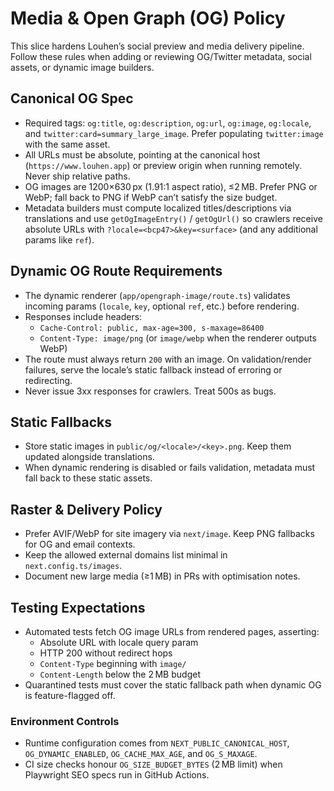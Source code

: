 # Media & Open Graph (OG) Policy

This slice hardens Louhen’s social preview and media delivery pipeline. Follow these rules when adding or reviewing OG/Twitter metadata, social assets, or dynamic image builders.

## Canonical OG Spec
- Required tags: `og:title`, `og:description`, `og:url`, `og:image`, `og:locale`, and `twitter:card=summary_large_image`. Prefer populating `twitter:image` with the same asset.
- All URLs must be absolute, pointing at the canonical host (`https://www.louhen.app`) or preview origin when running remotely. Never ship relative paths.
- OG images are 1200×630 px (1.91:1 aspect ratio), ≤2 MB. Prefer PNG or WebP; fall back to PNG if WebP can’t satisfy the size budget.
- Metadata builders must compute localized titles/descriptions via translations and use `getOgImageEntry()` / `getOgUrl()` so crawlers receive absolute URLs with `?locale=<bcp47>&key=<surface>` (and any additional params like `ref`).

## Dynamic OG Route Requirements
- The dynamic renderer (`app/opengraph-image/route.ts`) validates incoming params (`locale`, `key`, optional `ref`, etc.) before rendering.
- Responses include headers:
  - `Cache-Control: public, max-age=300, s-maxage=86400`
  - `Content-Type: image/png` (or `image/webp` when the renderer outputs WebP)
- The route must always return `200` with an image. On validation/render failures, serve the locale’s static fallback instead of erroring or redirecting.
- Never issue 3xx responses for crawlers. Treat 500s as bugs.

## Static Fallbacks
- Store static images in `public/og/<locale>/<key>.png`. Keep them updated alongside translations.
- When dynamic rendering is disabled or fails validation, metadata must fall back to these static assets.

## Raster & Delivery Policy
- Prefer AVIF/WebP for site imagery via `next/image`. Keep PNG fallbacks for OG and email contexts.
- Keep the allowed external domains list minimal in `next.config.ts/images`.
- Document new large media (≥1 MB) in PRs with optimisation notes.

## Testing Expectations
- Automated tests fetch OG image URLs from rendered pages, asserting:
  - Absolute URL with locale query param
  - HTTP 200 without redirect hops
  - `Content-Type` beginning with `image/`
  - `Content-Length` below the 2 MB budget
- Quarantined tests must cover the static fallback path when dynamic OG is feature-flagged off.

### Environment Controls
- Runtime configuration comes from `NEXT_PUBLIC_CANONICAL_HOST`, `OG_DYNAMIC_ENABLED`, `OG_CACHE_MAX_AGE`, and `OG_S_MAXAGE`.
- CI size checks honour `OG_SIZE_BUDGET_BYTES` (2 MB limit) when Playwright SEO specs run in GitHub Actions.
